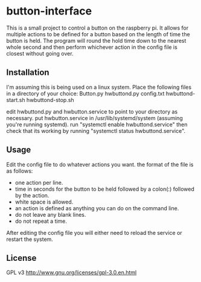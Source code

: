 # button-interface

This is a small project to control a button on the raspberry pi. It allows for multiple actions to be defined for a button based on the length of time the button is held. The program will round the hold time down to the nearest whole second and then perform whichever action in the config file is closest without going over.

## Installation

I'm assuming this is being used on a linux system.
Place the following files in a directory of your choice:
Button.py
hwbuttond.py
config.txt
hwbuttond-start.sh
hwbuttond-stop.sh

edit hwbuttond.py and hwbutton.service to point to your directory as necessary.
put hwbutton.service in /usr/lib/systemd/system (assuming you're running systemd).
run "systemctl enable hwbuttond.service" then check that its working by running "systemctl status hwbuttond.service".

## Usage

Edit the config file to do whatever actions you want. the format of the file is as follows:
- one action per line.
- time in seconds for the button to be held followed by a colon(:) followed by the action.
- white space is allowed.
- an action is defined as anything you can do on the command line.
- do not leave any blank lines.
- do not repeat a time.

After editing the config file you will either need to reload the service or restart the system.

## License

GPL v3 http://www.gnu.org/licenses/gpl-3.0.en.html